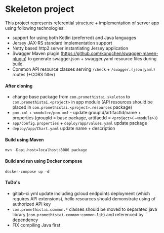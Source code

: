 # Skeleton project

This project represents referential structure + implementation of server app using following technologies:

* support for using both Kotlin (preferred) and Java languages 
* Jersey JAX-RS standard implementation support
* Netty based http2 server instantiating Jersey application
* Swagger Maven plugin (https://github.com/kongchen/swagger-maven-plugin) to generate swagger.json + swagger.yaml resource files during build
* Common API resource classes serving `/check` + `/swagger.(json|yaml)` routes (+CORS filter)

#### After cloning

* change base package from `com.promethistai.skeleton` to `com.promethistai.<project>` in app module (API resources should be placed in `com.promethistai.<project>.resources` package)
* `pom.xml` + `<module>/pom.xml` - update groupId/artifactId/name + properties (groupId = base package, artifactId = `<project>(-<module>)`)
* `app/config.properties` + `deploy/app/values.yaml` update package
* `deploy/app/Chart.yaml` update name + description

#### Build using Maven
```
mvn -Dapi.host=localhost:8080 package
```

#### Build and run using Docker compose
```
docker-compose up -d
```

#### ToDo's 
* gitlab-ci.yml update including gcloud endpoints deployment (which requires API extensions), hello resources should demonstrate using of authorized API key
* `com.promethistai.common.*` classes should be moved to separated java library (`com.promethistai.common:common-lib`) and referenced by dependency
* FIX compiling Java first
